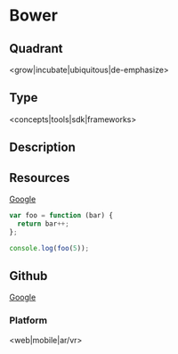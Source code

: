 # Bower

## Quadrant
<grow|incubate|ubiquitous|de-emphasize>

## Type
<concepts|tools|sdk|frameworks>

## Description
<description>

## Resources
[Google](https://www.google.co.in)

``` js
var foo = function (bar) {
  return bar++;
};

console.log(foo(5));
```

## Github
[Google](https://www.google.co.in)

### Platform
<web|mobile|ar/vr>
